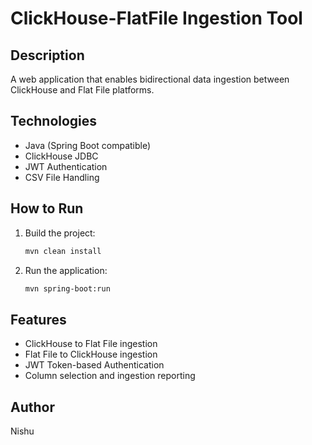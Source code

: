 
# ClickHouse-FlatFile Ingestion Tool

## Description
A web application that enables bidirectional data ingestion between ClickHouse and Flat File platforms.

## Technologies
- Java (Spring Boot compatible)
- ClickHouse JDBC
- JWT Authentication
- CSV File Handling

## How to Run
1. Build the project:
   ```bash
   mvn clean install
   ```

2. Run the application:
   ```bash
   mvn spring-boot:run
   ```

## Features
- ClickHouse to Flat File ingestion
- Flat File to ClickHouse ingestion
- JWT Token-based Authentication
- Column selection and ingestion reporting

## Author
Nishu

    